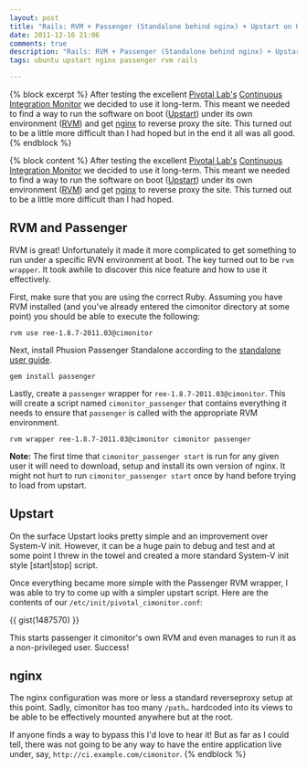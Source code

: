 ```yaml
---
layout: post
title: "Rails: RVM + Passenger (Standalone behind nginx) + Upstart on Ubuntu 10.04"
date: 2011-12-16 21:06
comments: true
description: "Rails: RVM + Passenger (Standalone behind nginx) + Upstart on Ubuntu 10.04"
tags: ubuntu upstart nginx passenger rvm rails

---
```


{% block excerpt %}
After testing the excellent [Pivotal Lab's](http://pivotallabs.com/) [Continuous Integration Monitor](https://github.com/pivotal/cimonitor) we decided to use it long-term. This meant we needed to find a way to run the software on boot ([Upstart](http://upstart.ubuntu.com/)) under its own environment ([RVM](http://beginrescueend.com/)) and get [nginx](http://nginx.org/) to reverse proxy the site. This turned out to be a little more difficult than I had hoped but in the end it all was all good.
{% endblock %}

{% block content %}
After testing the excellent [Pivotal Lab's](http://pivotallabs.com/) [Continuous Integration Monitor](https://github.com/pivotal/cimonitor) we decided to use it long-term. This meant we needed to find a way to run the software on boot ([Upstart](http://upstart.ubuntu.com/)) under its own environment ([RVM](http://beginrescueend.com/)) and get [nginx](http://nginx.org/) to reverse proxy the site. This turned out to be a little more difficult than I had hoped.

## RVM and Passenger

RVM is great! Unfortunately it made it more complicated to get something to run under a specific RVN environment at boot. The key turned out to be `rvm wrapper`. It took awhile to discover this nice feature and how to use it effectively.

First, make sure that you are using the correct Ruby. Assuming you have RVM installed (and you've already entered the cimonitor directory at some point) you should be able to execute the following:

`rvm use ree-1.8.7-2011.03@cimonitor`

Next, install Phusion Passenger Standalone according to the [standalone user guide](http://www.modrails.com/documentation/Users%20guide%20Standalone.html).

`gem install passenger`

Lastly, create a `passenger` wrapper for `ree-1.8.7-2011.03@cimonitor`. This will create a script named `cimonitor_passenger` that contains everything it needs to ensure that `passenger` is called with the appropriate RVM environment.

`rvm wrapper ree-1.8.7-2011.03@cimonitor cimonitor passenger`

**Note:** The first time that `cimonitor_passenger start` is run for any given user it will need to download, setup and install its own version of nginx. It might not hurt to run `cimonitor_passenger start` once by hand before trying to load from upstart.

## Upstart

On the surface Upstart looks pretty simple and an improvement over System-V init. However, it can be a huge pain to debug and test and at some point I threw in the towel and created a more standard System-V init style [start|stop] script.

Once everything became more simple with the Passenger RVM wrapper, I was able to try to come up with a simpler upstart script. Here are the contents of our `/etc/init/pivotal_cimonitor.conf`:

{{ gist(1487570) }}

This starts passenger it cimonitor's own RVM and even manages to run it as a non-privileged user. Success!

## nginx

The nginx configuration was more or less a standard reverseproxy setup at this point. Sadly, cimonitor has too many `/path…` hardcoded into its views to be able to be effectively mounted anywhere but at the root.

If anyone finds a way to bypass this I'd love to hear it! But as far as I could tell, there was not going to be any way to have the entire application live under, say, `http://ci.example.com/cimonitor`.
{% endblock %}
